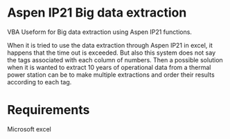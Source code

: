 # Aspen IP21 Big data extraction
VBA Useform for Big data extraction using Aspen IP21 functions.

When it is tried to use the data extraction through Aspen IP21 
in excel, it happens that the time out is exceeded. But also this
system does not say the tags associated with each column of numbers. 
Then a possible solution when it is wanted to extract 10 years of 
operational data from a thermal power station can be to make multiple 
extractions and order their results according to each tag.

# Requirements 
Microsoft excel
